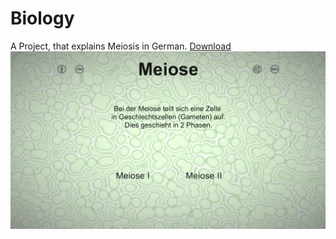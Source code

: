 # Biology
A Project, that explains Meiosis in German.
[Download](https://www.dropbox.com/sh/fs62uqc1csvm3xg/AADMU81iDvYPomRX3vsGCkxLa?dl=0)
![](Pictures/Picture.png?raw=true)
